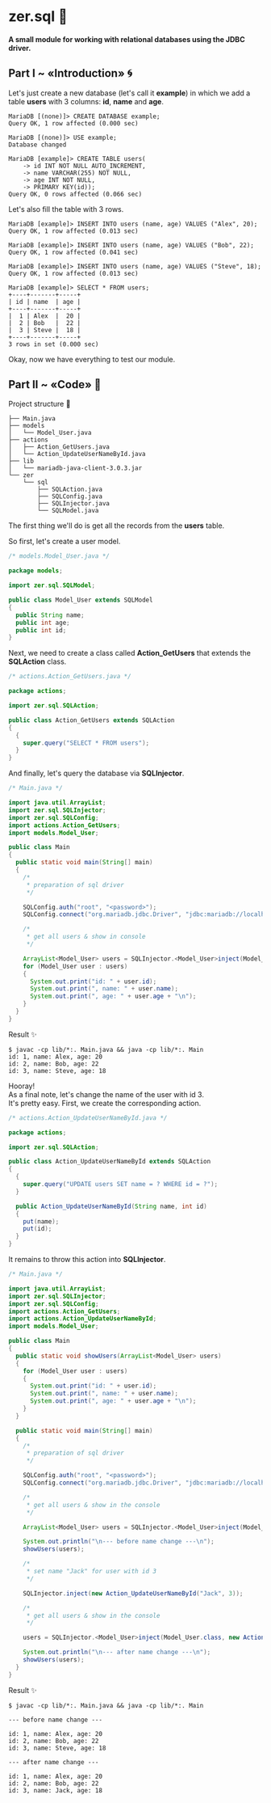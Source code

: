 # zer.sql :page_facing_up:
#### A small module for working with relational databases using the JDBC driver.

## Part I ~ «Introduction» :cyclone:

Let's just create a new database (let's call it __example__) in which we add a table __users__ with 3 columns: __id__, __name__ and __age__.
```
MariaDB [(none)]> CREATE DATABASE example;
Query OK, 1 row affected (0.000 sec)

MariaDB [(none)]> USE example;
Database changed

MariaDB [example]> CREATE TABLE users(
    -> id INT NOT NULL AUTO_INCREMENT,
    -> name VARCHAR(255) NOT NULL,
    -> age INT NOT NULL,
    -> PRIMARY KEY(id));
Query OK, 0 rows affected (0.066 sec)
```

Let's also fill the table with 3 rows.
```
MariaDB [example]> INSERT INTO users (name, age) VALUES ("Alex", 20);
Query OK, 1 row affected (0.013 sec)

MariaDB [example]> INSERT INTO users (name, age) VALUES ("Bob", 22);
Query OK, 1 row affected (0.041 sec)

MariaDB [example]> INSERT INTO users (name, age) VALUES ("Steve", 18);
Query OK, 1 row affected (0.013 sec)

MariaDB [example]> SELECT * FROM users;
+----+-------+-----+
| id | name  | age |
+----+-------+-----+
|  1 | Alex  |  20 |
|  2 | Bob   |  22 |
|  3 | Steve |  18 |
+----+-------+-----+
3 rows in set (0.000 sec)
```

Okay, now we have everything to test our module.

## Part II ~ «Code» :raised_hands:

Project structure :deciduous_tree:
```
├── Main.java
├── models
│   └── Model_User.java
├── actions
│   ├── Action_GetUsers.java
│   └── Action_UpdateUserNameById.java
├── lib
│   └── mariadb-java-client-3.0.3.jar
└── zer
    └── sql
        ├── SQLAction.java
        ├── SQLConfig.java
        ├── SQLInjector.java
        └── SQLModel.java
```

The first thing we'll do is get all the records from the __users__ table.

So first, let's create a user model.

```java
/* models.Model_User.java */

package models;

import zer.sql.SQLModel;

public class Model_User extends SQLModel
{
  public String name;
  public int age;
  public int id;
}
```

Next, we need to create a class called __Action_GetUsers__ that extends the __SQLAction__ class.

```java
/* actions.Action_GetUsers.java */

package actions;

import zer.sql.SQLAction;

public class Action_GetUsers extends SQLAction
{
  {
    super.query("SELECT * FROM users");
  }
}
```

And finally, let's query the database via __SQLInjector__.

```java
/* Main.java */

import java.util.ArrayList;
import zer.sql.SQLInjector;
import zer.sql.SQLConfig;
import actions.Action_GetUsers;
import models.Model_User;

public class Main
{
  public static void main(String[] main)
  {
    /*
     * preparation of sql driver
     */

    SQLConfig.auth("root", "<password>");
    SQLConfig.connect("org.mariadb.jdbc.Driver", "jdbc:mariadb://localhost:3306/example?autoReconnect=true");

    /*
     * get all users & show in console
     */

    ArrayList<Model_User> users = SQLInjector.<Model_User>inject(Model_User.class, new Action_GetUsers());
    for (Model_User user : users)
    {
      System.out.print("id: " + user.id);
      System.out.print(", name: " + user.name);
      System.out.print(", age: " + user.age + "\n");
    }
  }
}
```

Result :sparkles:
```
$ javac -cp lib/*:. Main.java && java -cp lib/*:. Main
id: 1, name: Alex, age: 20
id: 2, name: Bob, age: 22
id: 3, name: Steve, age: 18
```

Hooray!  
As a final note, let's change the name of the user with id 3.  
It's pretty easy. First, we create the corresponding action.  

```java
/* actions.Action_UpdateUserNameById.java */

package actions;

import zer.sql.SQLAction;

public class Action_UpdateUserNameById extends SQLAction
{
  {
    super.query("UPDATE users SET name = ? WHERE id = ?");
  }

  public Action_UpdateUserNameById(String name, int id)
  {
    put(name);
    put(id);
  }
}
```

It remains to throw this action into __SQLInjector__.

```java
/* Main.java */

import java.util.ArrayList;
import zer.sql.SQLInjector;
import zer.sql.SQLConfig;
import actions.Action_GetUsers;
import actions.Action_UpdateUserNameById;
import models.Model_User;

public class Main
{
  public static void showUsers(ArrayList<Model_User> users)
  {
    for (Model_User user : users)
    {
      System.out.print("id: " + user.id);
      System.out.print(", name: " + user.name);
      System.out.print(", age: " + user.age + "\n");
    }
  }

  public static void main(String[] main)
  {
    /*
     * preparation of sql driver
     */

    SQLConfig.auth("root", "<password>");
    SQLConfig.connect("org.mariadb.jdbc.Driver", "jdbc:mariadb://localhost:3306/example?autoReconnect=true");

    /*
     * get all users & show in the console
     */

    ArrayList<Model_User> users = SQLInjector.<Model_User>inject(Model_User.class, new Action_GetUsers());

    System.out.println("\n--- before name change ---\n");
    showUsers(users);

    /*
     * set name "Jack" for user with id 3
     */

    SQLInjector.inject(new Action_UpdateUserNameById("Jack", 3));

    /*
     * get all users & show in the console
     */

    users = SQLInjector.<Model_User>inject(Model_User.class, new Action_GetUsers());

    System.out.println("\n--- after name change ---\n");
    showUsers(users);
  }
}
```

Result :sparkles:
```
$ javac -cp lib/*:. Main.java && java -cp lib/*:. Main

--- before name change ---

id: 1, name: Alex, age: 20
id: 2, name: Bob, age: 22
id: 3, name: Steve, age: 18

--- after name change ---

id: 1, name: Alex, age: 20
id: 2, name: Bob, age: 22
id: 3, name: Jack, age: 18
```
